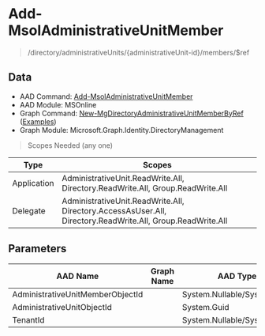 # Add-MsolAdministrativeUnitMember

> /directory/administrativeUnits/{administrativeUnit-id}/members/$ref

## Data

+ AAD Command: [Add-MsolAdministrativeUnitMember](https://docs.microsoft.com/en-us/powershell/module/MSOnline/Add-MsolAdministrativeUnitMember)
+ AAD Module: MSOnline
+ Graph Command: [New-MgDirectoryAdministrativeUnitMemberByRef](https://docs.microsoft.com/en-us/powershell/module/Microsoft.Graph.Identity.DirectoryManagement/New-MgDirectoryAdministrativeUnitMemberByRef) ([Examples](https://github.com/orgs/msgraph/discussions?discussions_q=New-MgDirectoryAdministrativeUnitMemberByRef))
+ Graph Module: Microsoft.Graph.Identity.DirectoryManagement

> Scopes Needed (any one)

|Type|Scopes|
|---|---|
|Application|AdministrativeUnit.ReadWrite.All, Directory.ReadWrite.All, Group.ReadWrite.All|
|Delegate|AdministrativeUnit.ReadWrite.All, Directory.AccessAsUser.All, Directory.ReadWrite.All, Group.ReadWrite.All|

## Parameters

|AAD Name|Graph Name|AAD Type|Graph Type|Infos|
|---|---|---|---|---|
|AdministrativeUnitMemberObjectId||System.Nullable/System.Guid|||
|AdministrativeUnitObjectId||System.Guid|||
|TenantId||System.Nullable/System.Guid|||

